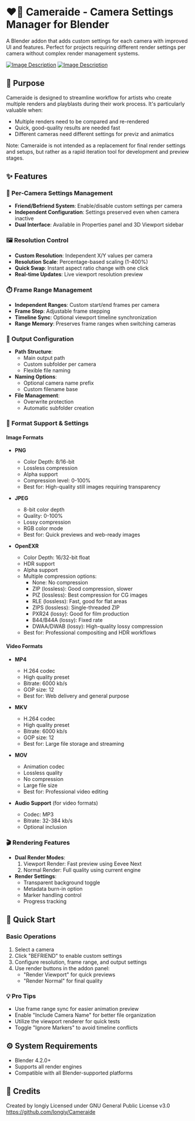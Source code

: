 # ❤️🎥 Cameraide - Camera Settings Manager for Blender
A Blender addon that adds custom settings for each camera with improved UI and features. Perfect for projects requiring different render settings per camera without complex render management systems.

[![Image Description](https://github.com/longiy/static-assets/blob/main/cameraide-assets/Cameraid_Preview.png)](https://github.com/longiy/static-assets/blob/main/coloraide-assets/Coloraide_Preview.png)
[![Image Description](https://github.com/longiy/static-assets/blob/main/cameraide-assets/Cameraid_Preview.png)](https://github.com/longiy/static-assets/blob/main/coloraide-assets/Coloraide_Preview2.png)

## 🎯 Purpose
Cameraide is designed to streamline workflow for artists who create multiple renders and playblasts during their work process. It's particularly valuable when:
- Multiple renders need to be compared and re-rendered
- Quick, good-quality results are needed fast
- Different cameras need different settings for previz and animatics

Note: Cameraide is not intended as a replacement for final render settings and setups, but rather as a rapid iteration tool for development and preview stages.

## ✨ Features
### 📸 Per-Camera Settings Management
- **Friend/Befriend System**: Enable/disable custom settings per camera
- **Independent Configuration**: Settings preserved even when camera inactive
- **Dual Interface**: Available in Properties panel and 3D Viewport sidebar

### 🖼️ Resolution Control
- **Custom Resolution**: Independent X/Y values per camera
- **Resolution Scale**: Percentage-based scaling (1-400%)
- **Quick Swap**: Instant aspect ratio change with one click
- **Real-time Updates**: Live viewport resolution preview

### ⏱️ Frame Range Management
- **Independent Ranges**: Custom start/end frames per camera
- **Frame Step**: Adjustable frame stepping
- **Timeline Sync**: Optional viewport timeline synchronization
- **Range Memory**: Preserves frame ranges when switching cameras

### 📂 Output Configuration
- **Path Structure**: 
  - Main output path
  - Custom subfolder per camera
  - Flexible file naming
- **Naming Options**:
  - Optional camera name prefix
  - Custom filename base
- **File Management**:
  - Overwrite protection
  - Automatic subfolder creation

### 🎨 Format Support & Settings
#### Image Formats
- **PNG**
  - Color Depth: 8/16-bit
  - Lossless compression
  - Alpha support
  - Compression level: 0-100%
  - Best for: High-quality still images requiring transparency

- **JPEG**
  - 8-bit color depth
  - Quality: 0-100%
  - Lossy compression
  - RGB color mode
  - Best for: Quick previews and web-ready images

- **OpenEXR**
  - Color Depth: 16/32-bit float
  - HDR support
  - Alpha support
  - Multiple compression options:
    - None: No compression
    - ZIP (lossless): Good compression, slower
    - PIZ (lossless): Best compression for CG images
    - RLE (lossless): Fast, good for flat areas
    - ZIPS (lossless): Single-threaded ZIP
    - PXR24 (lossy): Good for film production
    - B44/B44A (lossy): Fixed rate
    - DWAA/DWAB (lossy): High-quality lossy compression
  - Best for: Professional compositing and HDR workflows

#### Video Formats
- **MP4**
  - H.264 codec
  - High quality preset
  - Bitrate: 6000 kb/s
  - GOP size: 12
  - Best for: Web delivery and general purpose

- **MKV**
  - H.264 codec
  - High quality preset
  - Bitrate: 6000 kb/s
  - GOP size: 12
  - Best for: Large file storage and streaming

- **MOV**
  - Animation codec
  - Lossless quality
  - No compression
  - Large file size
  - Best for: Professional video editing

- **Audio Support** (for video formats)
  - Codec: MP3
  - Bitrate: 32-384 kb/s
  - Optional inclusion

### 🎬 Rendering Features
- **Dual Render Modes**:
  1. Viewport Render: Fast preview using Eevee Next
  2. Normal Render: Full quality using current engine
- **Render Settings**:
  - Transparent background toggle
  - Metadata burn-in option
  - Marker handling control
  - Progress tracking

## 🚀 Quick Start
### Basic Operations
1. Select a camera
2. Click "BEFRIEND" to enable custom settings
3. Configure resolution, frame range, and output settings
4. Use render buttons in the addon panel:
   - "Render Viewport" for quick previews
   - "Render Normal" for final quality

### 💡 Pro Tips
- Use frame range sync for easier animation preview
- Enable "Include Camera Name" for better file organization
- Utilize the viewport renderer for quick tests
- Toggle "Ignore Markers" to avoid timeline conflicts

## ⚙️ System Requirements
- Blender 4.2.0+
- Supports all render engines
- Compatible with all Blender-supported platforms

## 📝 Credits
Created by longiy
Licensed under GNU General Public License v3.0
https://github.com/longiy/Cameraide
